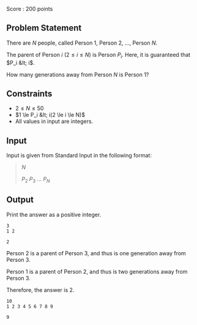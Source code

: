 Score : $200$ points

## Problem Statement

There are $N$ people, called Person $1$, Person $2$, $\ldots$, Person $N$.

The parent of Person $i$ $(2 \le i \le N)$ is Person $P_i$. Here, it is guaranteed that $P_i &lt; i$.

How many generations away from Person $N$ is Person $1$? 

## Constraints

- $2 \le N \le 50$
- $1 \le P_i &lt; i(2 \le i \le N)$
- All values in input are integers.

## Input

Input is given from Standard Input in the following format:

> $N$
> 
> $P_2$ $P_3$ $\dots$ $P_N$

## Output

Print the answer as a positive integer.

```input1
3
1 2
```

```output1
2
```

Person $2$ is a parent of Person $3$, and thus is one generation away from Person $3$.

Person $1$ is a parent of Person $2$, and thus is two generations away from Person $3$.

Therefore, the answer is $2$.

```input2
10
1 2 3 4 5 6 7 8 9
```

```output2
9
```